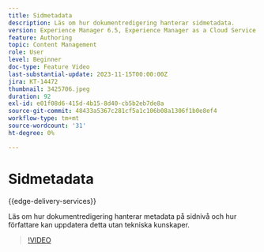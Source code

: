 ```yaml
---
title: Sidmetadata
description: Läs om hur dokumentredigering hanterar sidmetadata.
version: Experience Manager 6.5, Experience Manager as a Cloud Service
feature: Authoring
topic: Content Management
role: User
level: Beginner
doc-type: Feature Video
last-substantial-update: 2023-11-15T00:00:00Z
jira: KT-14472
thumbnail: 3425706.jpeg
duration: 92
exl-id: e01f08d6-415d-4b15-8d40-cb5b2eb7de8a
source-git-commit: 48433a5367c281cf5a1c106b08a1306f1b0e8ef4
workflow-type: tm+mt
source-wordcount: '31'
ht-degree: 0%

---
```


# Sidmetadata

{{edge-delivery-services}}

Läs om hur dokumentredigering hanterar metadata på sidnivå och hur författare kan uppdatera detta utan tekniska kunskaper.

>[!VIDEO](https://video.tv.adobe.com/v/3425706/?learn=on)
